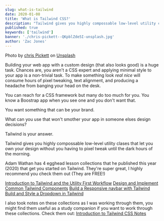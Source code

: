 ```yaml
---
slug: what-is-tailwind
date: 2020-01-08
title: 'What is Tailwind CSS?'
description: "Tailwind gives you highly compossable low-level utility clases that let you own your design without you having to pixel tweak until the dark hours of the morning."
published: true
keywords: ['tailwind']
banner: './chris-pickett--QKpblZde5I-unsplash.jpg'
author: 'Zac Jones' 
---
```

Photo by [chris Pickett](https://unsplash.com/@christopherpickettfineartphotography?utm_source=unsplash&utm_medium=referral&utm_content=creditCopyText) on [Unsplash](https://unsplash.com/?utm_source=unsplash&utm_medium=referral&utm_content=creditCopyText)

Building your web app with a custom design (that also looks good) is a huge task. Chances are, you aren't a CSS expert and applying minimal style to your app is a non-trivial task. To make something look _real nice_ will consume hours of pixel tweaking, text alignment, and producing a headache from banging your head on the desk.

You can reach for a CSS framework but many do too much for you. You know a Boostrap app when you see one and you don't want that. 

You want something that can be your brand.

What can you use that won't smother your app in someone elses design decisions?

Tailwind is your answer.

Tailwind gives you highly compossable low-level utility clases that let you own your design without you having to pixel tweak until the dark hours of the morning.

Adam Wathan has 4 egghead lesson collections that he published this year (2020) that get you started on Tailwind. They're super great, I highly recommend you check them out (They are FREE!)

[Introduction to Tailwind and the Utility First Workflow](https://egghead.io/playlists/introduction-to-tailwind-and-the-utility-first-workflow-0b697b10)
[Design and Implement Common Tailwind Components](https://egghead.io/playlists/design-and-implement-common-tailwind-components-8fbb9b19)
[Build a Responsive navbar with Tailwind](https://egghead.io/playlists/build-a-responsive-navbar-with-tailwind-4d328a35)
[Build and Style a Dropdown in Tailwind](https://egghead.io/playlists/build-and-style-a-dropdown-in-tailwind-7f34fead)

I also took notes on these collections as I was working through them, you might find them useful as a study companion if you want to work through these collections. Check them out: [Introduction to Tailwind CSS Notes](https://github.com/zacjones93/introduction-to-tailwind-notes)